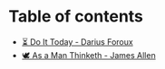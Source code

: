 # Table of contents

* [⏳ Do It Today - Darius Foroux](README.md)
* [🕊 As a Man Thinketh - James Allen](as-a-man-thinketh-james-allen.md)
